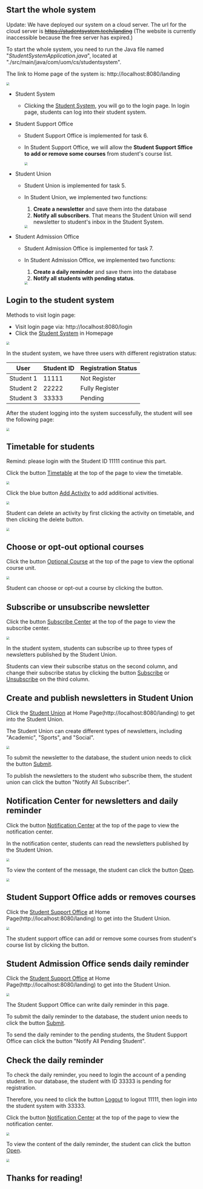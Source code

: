 ## Start the whole system

Update: We have deployed our system on a cloud server. 
			   The url for the cloud server is ~~https://studentsystem.tech/landing~~
			   (The website is currently inaccessible because the free server has expired.)

To start the whole system, you need to run the Java file named "*StudentSystemApplication.java*", located at "./src/main/java/com/uom/cs/studentsystem".

The link to Home page of the system is: http://localhost:8080/landing

<img src="images/landing page.png" style="zoom:50%;" />

- Student System

  - Clicking the <u>Student System</u>, you will go to the login page. In login page, students can log into their student system.

- Student Support Office

  - Student Support Office is implemented for task 6.

  - In Student Support Office, we will allow the **Student Support Sffice to add or remove some courses** from student's course list.

    <img src="images/StudentSupport.png" style="zoom:50%;" />

- Student Union

  - Student Union is implemented for task 5.

  - In Student Union, we implemented two functions:

    1. **Create a newsletter** and save them into the database
    2. **Notify all subscribers**. That means the Student Union will send newsletter to student's inbox in the Student System.

    <img src="images/StudentUnion.png" style="zoom:50%;" />

- Student Admission Office

  - Student Admission Office is implemented for task 7.

  - In Student Admission Office, we implemented two functions:

    1. **Create a daily reminder** and save them into the database
    2. **Notify all students with pending status**. 

    <img src="images/StudentAdmissionOffice.png" style="zoom:50%;" />

  

<div STYLE="page-break-after: always;"></div>

## Login to the student system

Methods to visit login page:

- Visit login page via: http://localhost:8080/login 
- Click the <u>Student System</u> in Homepage

<img src="images/loginPage.png" style="zoom:50%;" />

In the student system, we have three users with different registration status:

| User      | Student ID | Registration Status |
| --------- | ---------- | ------------------- |
| Student 1 | 11111      | Not Register        |
| Student 2 | 22222      | Fully Register      |
| Student 3 | 33333      | Pending             |

After the student logging into the system successfully, the student will see the following page:

<img src="images/homePageForStudentSystem.png" style="zoom:50%;" />

<div STYLE="page-break-after: always;"></div>

## Timetable for students

Remind: please login with the Student ID $11111$ continue this part.

Click the button <u>Timetable</u> at the top of the page to view the timetable.

<img src="images/timetableOverview.png" style="zoom:50%;" />

Click the blue button <u>Add Activity</u> to add additional activities.

<img src="images/timetableAddActivity.png" style="zoom:50%;" />

Student can delete an activity by first clicking the activity on timetable, and then clicking the delete button.

<img src="images/timetableDeleteActivity.png" style="zoom:50%;" />

## Choose or opt-out optional courses

Click the button <u>Optional Course</u> at the top of the page to view the optional course unit.

<img src="images/timetableChooseOptionalCourses.png" style="zoom:50%;" />

Student can choose or opt-out a course by clicking the button.

## Subscribe or unsubscribe newsletter

Click the button <u>Subscribe Center</u> at the top of the page to view the subscribe center.

<img src="images/subscribeCenter.png" style="zoom:50%;" />

In the student system, students can subscribe up to three types of newsletters published by the Student Union.

Students can view their subscribe status on the second column, and change their subscribe status by clicking the button <u>Subscribe</u> or <u>Unsubscribe</u> on the third column.

## Create and publish newsletters in Student Union

Click the <u>Student Union</u> at Home Page(http://localhost:8080/landing) to get into the Student Union.

The Student Union can create different types of newsletters, including \"Academic\", \"Sports\", and \"Social\".

<img src="images/StudentUnionAddContent.png" style="zoom:50%;" />

To submit the newsletter to the database, the student union needs to click the button <u>Submit</u>.

To publish the newsletters to the student who subscribe them, the student union can click the button \"Notify All Subscriber\".

## Notification Center for newsletters and daily reminder

Click the button <u>Notification Center</u> at the top of the page to view the notification center.

In the notification center, students can read the newsletters published by the Student Union.

<img src="images/notificationCenterForNewsletterAndDailyReminder.png" style="zoom:50%;" />

To view the content of the message, the student can click the button <u>Open</u>.

<img src="images/contentOfMessage.png" style="zoom:50%;" />

## Student Support Office adds or removes courses

Click the <u>Student Support Office</u> at Home Page(http://localhost:8080/landing) to get into the Student Union.

<img src="images/StudentSupport.png" style="zoom:50%;" />

The student support office can add or remove some courses from student's course list by clicking the button.

<div STYLE="page-break-after: always;"></div>

## Student Admission Office sends daily reminder

Click the <u>Student Support Office</u> at Home Page(http://localhost:8080/landing) to get into the Student Union.

<img src="images/createDailyReminder.png" style="zoom:50%;" />

The Student Support Office can write daily reminder in this page.

To submit the daily reminder to the database, the student union needs to click the button <u>Submit</u>.

To send the daily reminder to the pending students, the Student Support Office can click the button \"Notify All Pending Student\".

## Check the daily reminder

To check the daily reminder, you need to login the account of a pending student. In our database, the student with ID $33333$​ is pending for registration.

Therefore, you need to click the button <u>Logout</u> to logout $11111$, then login into the student system with $33333$.

Click the button <u>Notification Center</u> at the top of the page to view the notification center.

<img src="images/dailyReminder.png" style="zoom:50%;" />

To view the content of the daily reminder, the student can click the button <u>Open</u>.

<img src="images/dailyReminder2.png" style="zoom:50%;" />

## Thanks for reading!

